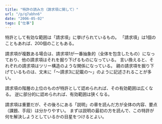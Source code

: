 ```yaml
---
title: "特許の読み方（請求項に関して）"
url: "/p/q7abhn6"
date: "2006-05-02"
tags: ["仕事"]
---
```


特許として有効な範囲は「請求項」に挙げられているもの。
「請求項」は1個のこともあれば、200個のこともある。

請求項が複数ある場合は、請求項1が一番抽象的（全体を包含したもの）になっており、他の請求項はそれを掘り下げるものになっている。
言い換えると、それぞれの請求項はツリー構造のような関係になっている。
親の請求項を掘り下げているものは、文末に「〜請求3に記載の〜」のように記述されることが多い。

請求項の階層の上位のものが特許として認められれば、その有効範囲は広くなる。
逆に部分的に認められれば、有効範囲は狭くなる。

請求項は重要だが、その後ろにある「説明」の章を読んだ方が全体の内容、要点（課題、手段）は分かりやすい。
まずは説明の最初の方を読んで、この特許が何を解決しようとしているかの目星をつけるとよい。


